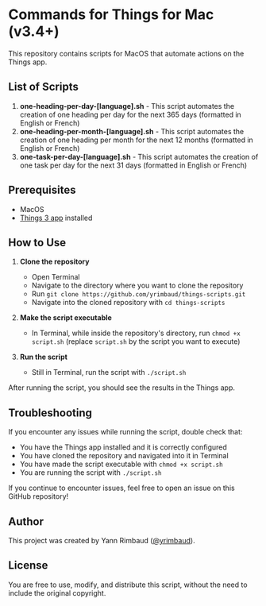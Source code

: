 # Commands for Things for Mac (v3.4+)
This repository contains scripts for MacOS that automate actions on the Things app.

## List of Scripts

1. **one-heading-per-day-[language].sh** - This script automates the creation of one heading per day for the next 365 days (formatted in English or French)
2. **one-heading-per-month-[language].sh** - This script automates the creation of one heading per month for the next 12 months (formatted in English or French)
3. **one-task-per-day-[language].sh** - This script automates the creation of one task per day for the next 31 days (formatted in English or French)

## Prerequisites

* MacOS
* [Things 3 app](https://culturedcode.com/things/) installed

## How to Use

1. **Clone the repository**
    - Open Terminal
    - Navigate to the directory where you want to clone the repository
    - Run `git clone https://github.com/yrimbaud/things-scripts.git`
    - Navigate into the cloned repository with `cd things-scripts`

2. **Make the script executable**
    - In Terminal, while inside the repository's directory, run `chmod +x script.sh` (replace `script.sh` by the script you want to execute)

3. **Run the script**
    - Still in Terminal, run the script with `./script.sh`

After running the script, you should see the results in the Things app.

## Troubleshooting

If you encounter any issues while running the script, double check that:
* You have the Things app installed and it is correctly configured
* You have cloned the repository and navigated into it in Terminal
* You have made the script executable with `chmod +x script.sh`
* You are running the script with `./script.sh`

If you continue to encounter issues, feel free to open an issue on this GitHub repository!

## Author

This project was created by Yann Rimbaud ([@yrimbaud](https://github.com/yrimbaud/)).

## License

You are free to use, modify, and distribute this script, without the need to include the original copyright.
